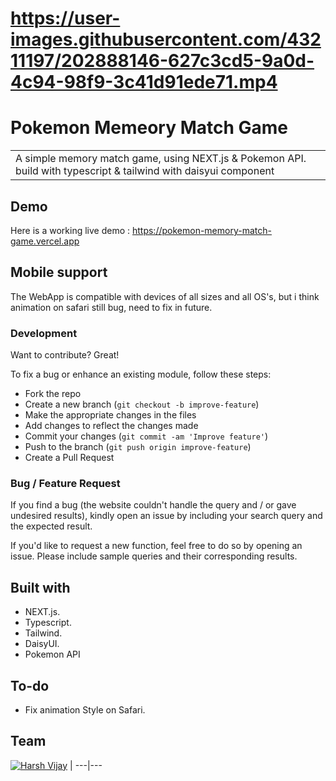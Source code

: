 # https://user-images.githubusercontent.com/43211197/202888146-627c3cd5-9a0d-4c94-98f9-3c41d91ede71.mp4
# Pokemon Memeory Match Game
<table>
<tr>
<td>
  A simple memory match game, using NEXT.js & Pokemon API. build with typescript & tailwind with daisyui component
</td>
</tr>
</table>


## Demo
Here is a working live demo :  https://pokemon-memory-match-game.vercel.app




## Mobile support
The WebApp is compatible with devices of all sizes and all OS's,
but i think animation on safari still bug, need to fix in future.


 

### Development
Want to contribute? Great!

To fix a bug or enhance an existing module, follow these steps:

- Fork the repo
- Create a new branch (`git checkout -b improve-feature`)
- Make the appropriate changes in the files
- Add changes to reflect the changes made
- Commit your changes (`git commit -am 'Improve feature'`)
- Push to the branch (`git push origin improve-feature`)
- Create a Pull Request 

### Bug / Feature Request

If you find a bug (the website couldn't handle the query and / or gave undesired results), kindly open an issue by including your search query and the expected result.

If you'd like to request a new function, feel free to do so by opening an issue. Please include sample queries and their corresponding results.


## Built with 

- NEXT.js.
- Typescript.
- Tailwind.
- DaisyUI.
- Pokemon API


## To-do
- Fix animation Style on Safari.


## Team

[![Harsh Vijay](https://github.com/rizqipratamar.png)](https://github.com/rizqipratamar)  | 
---|---



